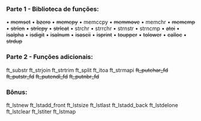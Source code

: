 ### Parte 1 - Biblioteca de funções:
• ~~memset~~
• ~~bzero~~
• ~~memcpy~~
• memccpy
• ~~memmove~~
• memchr
• ~~memcmp~~
• ~~strlen~~
• ~~strlcpy~~
• ~~strlcat~~
• strchr
• strrchr
• strnstr
• strncmp
• ~~atoi~~
• ~~isalpha~~
• ~~isdigit~~
• ~~isalnum~~
• ~~isascii~~
• ~~isprint~~
• ~~toupper~~
• ~~tolower~~
• ~~calloc~~
• ~~strdup~~

### Parte 2 - Funções adicionais:
ft_substr
ft_strjoin
ft_strtrim
ft_split
ft_itoa
ft_strmapi
~~ft_putchar_fd~~
~~ft_putstr_fd~~
~~ft_putendl_fd~~
~~ft_putnbr_fd~~

### Bônus:
ft_lstnew
ft_lstadd_front
ft_lstsize
ft_lstlast
ft_lstadd_back
ft_lstdelone
ft_lstclear
ft_lstiter
ft_lstmap

